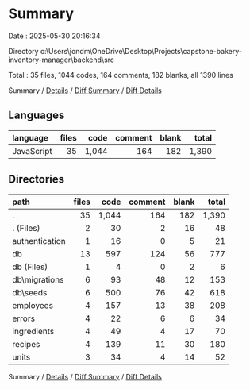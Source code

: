 # Summary

Date : 2025-05-30 20:16:34

Directory c:\\Users\\jondm\\OneDrive\\Desktop\\Projects\\capstone-bakery-inventory-manager\\backend\\src

Total : 35 files,  1044 codes, 164 comments, 182 blanks, all 1390 lines

Summary / [Details](details.md) / [Diff Summary](diff.md) / [Diff Details](diff-details.md)

## Languages
| language | files | code | comment | blank | total |
| :--- | ---: | ---: | ---: | ---: | ---: |
| JavaScript | 35 | 1,044 | 164 | 182 | 1,390 |

## Directories
| path | files | code | comment | blank | total |
| :--- | ---: | ---: | ---: | ---: | ---: |
| . | 35 | 1,044 | 164 | 182 | 1,390 |
| . (Files) | 2 | 30 | 2 | 16 | 48 |
| authentication | 1 | 16 | 0 | 5 | 21 |
| db | 13 | 597 | 124 | 56 | 777 |
| db (Files) | 1 | 4 | 0 | 2 | 6 |
| db\\migrations | 6 | 93 | 48 | 12 | 153 |
| db\\seeds | 6 | 500 | 76 | 42 | 618 |
| employees | 4 | 157 | 13 | 38 | 208 |
| errors | 4 | 22 | 6 | 6 | 34 |
| ingredients | 4 | 49 | 4 | 17 | 70 |
| recipes | 4 | 139 | 11 | 30 | 180 |
| units | 3 | 34 | 4 | 14 | 52 |

Summary / [Details](details.md) / [Diff Summary](diff.md) / [Diff Details](diff-details.md)